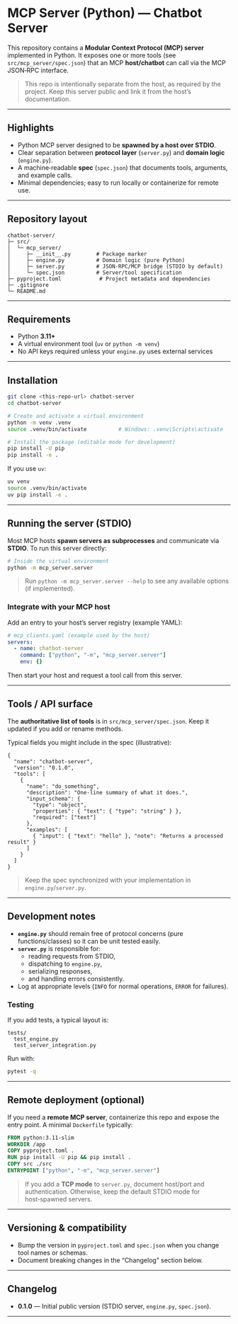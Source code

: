 # MCP Server (Python) — Chatbot Server

This repository contains a **Modular Context Protocol (MCP) server** implemented in Python. It exposes one or more tools (see `src/mcp_server/spec.json`) that an MCP **host/chatbot** can call via the MCP JSON‑RPC interface.

> This repo is intentionally separate from the host, as required by the project. Keep this server public and link it from the host’s documentation.

---

## Highlights

- Python MCP server designed to be **spawned by a host over STDIO**.
- Clear separation between **protocol layer** (`server.py`) and **domain logic** (`engine.py`).
- A machine‑readable **spec** (`spec.json`) that documents tools, arguments, and example calls.
- Minimal dependencies; easy to run locally or containerize for remote use.

---

## Repository layout

```
chatbot-server/
├─ src/
│  └─ mcp_server/
│     ├─ __init__.py        # Package marker
│     ├─ engine.py          # Domain logic (pure Python)
│     ├─ server.py          # JSON‑RPC/MCP bridge (STDIO by default)
│     └─ spec.json          # Server/tool specification
├─ pyproject.toml            # Project metadata and dependencies
├─ .gitignore
└─ README.md
```

---

## Requirements

- Python **3.11+**
- A virtual environment tool (`uv` or `python -m venv`)
- No API keys required unless your `engine.py` uses external services

---

## Installation

```bash
git clone <this-repo-url> chatbot-server
cd chatbot-server

# Create and activate a virtual environment
python -m venv .venv
source .venv/bin/activate          # Windows: .venv\Scripts\activate

# Install the package (editable mode for development)
pip install -U pip
pip install -e .
```

If you use `uv`:

```bash
uv venv
source .venv/bin/activate
uv pip install -e .
```

---

## Running the server (STDIO)

Most MCP hosts **spawn servers as subprocesses** and communicate via **STDIO**. To run this server directly:

```bash
# Inside the virtual environment
python -m mcp_server.server
```

> Run `python -m mcp_server.server --help` to see any available options (if implemented).

### Integrate with your MCP host

Add an entry to your host’s server registry (example YAML):

```yaml
# mcp_clients.yaml (example used by the host)
servers:
  - name: chatbot-server
    command: ["python", "-m", "mcp_server.server"]
    env: {}
```

Then start your host and request a tool call from this server.

---

## Tools / API surface

The **authoritative list of tools** is in `src/mcp_server/spec.json`. Keep it updated if you add or rename methods.

Typical fields you might include in the spec (illustrative):
```jsonc
{
  "name": "chatbot-server",
  "version": "0.1.0",
  "tools": [
    {
      "name": "do_something",
      "description": "One‑line summary of what it does.",
      "input_schema": {
        "type": "object",
        "properties": { "text": { "type": "string" } },
        "required": ["text"]
      },
      "examples": [
        { "input": { "text": "hello" }, "note": "Returns a processed result" }
      ]
    }
  ]
}
```
> Keep the spec synchronized with your implementation in `engine.py`/`server.py`.

---

## Development notes

- **`engine.py`** should remain free of protocol concerns (pure functions/classes) so it can be unit tested easily.
- **`server.py`** is responsible for:
  - reading requests from STDIO,
  - dispatching to `engine.py`,
  - serializing responses,
  - and handling errors consistently.
- Log at appropriate levels (`INFO` for normal operations, `ERROR` for failures).

### Testing

If you add tests, a typical layout is:

```
tests/
  test_engine.py
  test_server_integration.py
```

Run with:

```bash
pytest -q
```

---

## Remote deployment (optional)

If you need a **remote MCP server**, containerize this repo and expose the entry point. A minimal `Dockerfile` typically:

```dockerfile
FROM python:3.11-slim
WORKDIR /app
COPY pyproject.toml .
RUN pip install -U pip && pip install .
COPY src ./src
ENTRYPOINT ["python", "-m", "mcp_server.server"]
```

> If you add a **TCP mode** to `server.py`, document host/port and authentication. Otherwise, keep the default STDIO mode for host‑spawned servers.

---

## Versioning & compatibility

- Bump the version in `pyproject.toml` and `spec.json` when you change tool names or schemas.
- Document breaking changes in the “Changelog” section below.

---

## Changelog

- **0.1.0** — Initial public version (STDIO server, `engine.py`, `spec.json`).

---
